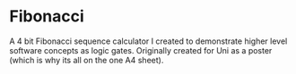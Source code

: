 # Fibonacci

A 4 bit Fibonacci sequence calculator I created to demonstrate higher level software concepts as logic gates. Originally created for Uni as a poster (which is why its all on the one A4 sheet).
